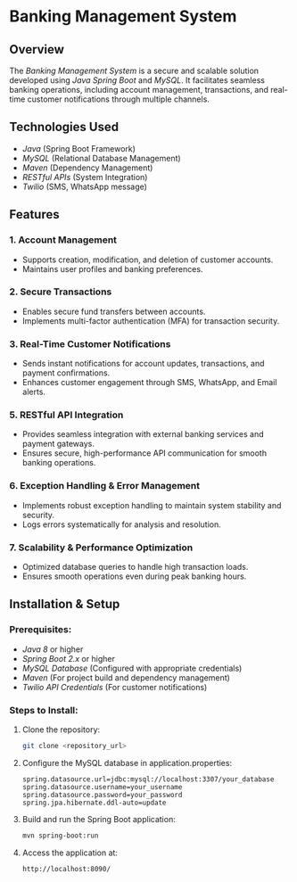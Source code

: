 # Banking Management System

## Overview
The *Banking Management System* is a secure and scalable solution developed using *Java Spring Boot* and *MySQL*. It facilitates seamless banking operations, including account management, transactions, and real-time customer notifications through multiple channels.

## Technologies Used
- *Java* (Spring Boot Framework)
- *MySQL* (Relational Database Management)
- *Maven* (Dependency Management)
- *RESTful APIs* (System Integration)
- *Twilio* (SMS, WhatsApp message)

## Features

### 1. Account Management
- Supports creation, modification, and deletion of customer accounts.
- Maintains user profiles and banking preferences.

### 2. Secure Transactions
- Enables secure fund transfers between accounts.
- Implements multi-factor authentication (MFA) for transaction security.

### 3. Real-Time Customer Notifications
- Sends instant notifications for account updates, transactions, and payment confirmations.
- Enhances customer engagement through SMS, WhatsApp, and Email alerts.

### 5. RESTful API Integration
- Provides seamless integration with external banking services and payment gateways.
- Ensures secure, high-performance API communication for smooth banking operations.

### 6. Exception Handling & Error Management
- Implements robust exception handling to maintain system stability and security.
- Logs errors systematically for analysis and resolution.

### 7. Scalability & Performance Optimization
- Optimized database queries to handle high transaction loads.
- Ensures smooth operations even during peak banking hours.

## Installation & Setup

### Prerequisites:
- *Java 8* or higher
- *Spring Boot 2.x* or higher
- *MySQL Database* (Configured with appropriate credentials)
- *Maven* (For project build and dependency management)
- *Twilio API Credentials* (For customer notifications)

### Steps to Install:
1. Clone the repository:
   ```sh
   git clone <repository_url>
   ```

2. Configure the MySQL database in application.properties:
   ```properties
   spring.datasource.url=jdbc:mysql://localhost:3307/your_database
   spring.datasource.username=your_username
   spring.datasource.password=your_password
   spring.jpa.hibernate.ddl-auto=update
   ```

3. Build and run the Spring Boot application:
   ```sh
   mvn spring-boot:run
   ```

4. Access the application at:
   
   ```
   http://localhost:8090/
   ```
   

